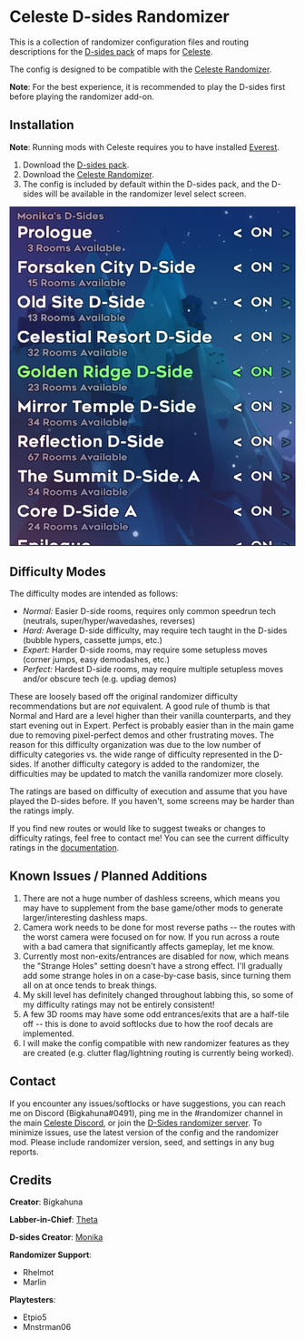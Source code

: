 Celeste D-sides Randomizer
==========================

This is a collection of randomizer configuration files and routing descriptions for the [D-sides pack](https://gamebanana.com/maps/202524) of maps for [Celeste](http://www.celestegame.com/). 

The config is designed to be compatible with the [Celeste Randomizer](https://github.com/rhelmot/CelesteRandomizer).

**Note**: For the best experience, it is recommended to play the D-sides first before playing the randomizer add-on.


Installation
------------
**Note**: Running mods with Celeste requires you to have installed [Everest](https://everestapi.github.io/).

1. Download the [D-sides pack](https://gamebanana.com/maps/202524).
2. Download the [Celeste Randomizer](https://gamebanana.com/tools/6848).
3. The config is included by default within the D-sides pack, and the D-sides will be available in the randomizer level select screen.

![level select](docs/img/level_select.PNG)


Difficulty Modes
----------------

The difficulty modes are intended as follows:

- *Normal:* Easier D-side rooms, requires only common speedrun tech (neutrals, super/hyper/wavedashes, reverses)
- *Hard:* Average D-side difficulty, may require tech taught in the D-sides (bubble hypers, cassette jumps, etc.)
- *Expert:* Harder D-side rooms, may require some setupless moves (corner jumps, easy demodashes, etc.)
- *Perfect:* Hardest D-side rooms, may require multiple setupless moves and/or obscure tech (e.g. updiag demos)

These are loosely based off the original randomizer difficulty recommendations but are *not* equivalent. A good rule of thumb is that Normal and Hard are a level higher than their vanilla counterparts, and they start evening out in Expert. Perfect is probably easier than in the main game due to removing pixel-perfect demos and other frustrating moves. The reason for this difficulty organization was due to the low number of difficulty categories vs. the wide range of difficulty represented in the D-sides. If another difficulty category is added to the randomizer, the difficulties may be updated to match the vanilla randomizer more closely.

The ratings are based on difficulty of execution and assume that you have played the D-sides before. If you haven't, some screens may be harder than the ratings imply.

If you find new routes or would like to suggest tweaks or changes to difficulty ratings, feel free to contact me! You can see the current difficulty ratings in the [documentation](docs/routing).


Known Issues / Planned Additions
--------------------------------
1. There are not a huge number of dashless screens, which means you may have to supplement from the base game/other mods to generate larger/interesting dashless maps.
2. Camera work needs to be done for most reverse paths -- the routes with the worst camera were focused on for now. If you run across a route with a bad camera that significantly affects gameplay, let me know.
3. Currently most non-exits/entrances are disabled for now, which means the "Strange Holes" setting doesn't have a strong effect. I'll gradually add some strange holes in on a case-by-case basis, since turning them all on at once tends to break things.
4. My skill level has definitely changed throughout labbing this, so some of my difficulty ratings may not be entirely consistent!
5. A few 3D rooms may have some odd entrances/exits that are a half-tile off -- this is done to avoid softlocks due to how the roof decals are implemented.
6. I will make the config compatible with new randomizer features as they are created (e.g. clutter flag/lightning routing is currently being worked).


Contact
-------

If you encounter any issues/softlocks or have suggestions, you can reach me on Discord (Bigkahuna#0491), ping me in the #randomizer channel in the main [Celeste Discord](https://discord.gg/g8Mw3XH), or join the [D-Sides randomizer server](https://discord.gg/MahZcmr). To minimize issues, use the latest version of the config and the randomizer mod. Please include randomizer version, seed, and settings in any bug reports.


Credits
-------

**Creator**: Bigkahuna

**Labber-in-Chief**: [Theta](https://www.twitch.tv/thetagc)

**D-sides Creator**: [Monika](https://www.twitch.tv/monika523)

**Randomizer Support**:
* Rhelmot
* Marlin

**Playtesters**:
* Etpio5
* Mnstrman06
